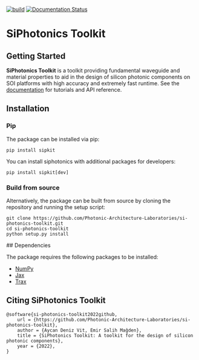[![build](https://github.com/Photonic-Architecture-Laboratories/si-photonics-toolkit/actions/workflows/makefile.yml/badge.svg)](https://github.com/Photonic-Architecture-Laboratories/si-photonics-toolkit/actions/workflows/makefile.yml)
[![Documentation Status](https://readthedocs.org/projects/sipkit/badge/?version=latest)](https://sipkit.readthedocs.io/en/latest/?badge=latest)


# SiPhotonics Toolkit

## Getting Started

**SiPhotonics Toolkit** is a toolkit providing fundamental waveguide and material properties to aid in the design of silicon photonic components on SOI platforms with high accuracy and extremely fast runtime. See the [documentation](https://sipkit.readthedocs.io/en/latest/) for tutorials and API reference.

## Installation

### Pip

The package can be installed via pip:

    pip install sipkit

You can install siphotonics with additional packages for developers:

    pip install sipkit[dev]

### Build from source

Alternatively, the package can be built from source by cloning the repository and running the setup script:

    git clone https://github.com/Photonic-Architecture-Laboratories/si-photonics-toolkit.git
    cd si-photonics-toolkit
    python setup.py install

## Dependencies

The package requires the following packages to be installed:

-   [NumPy](https://numpy.org/)
-   [Jax](https://jax.readthedocs.io/en/latest/index.html)
-   [Trax](https://trax-ml.readthedocs.io/en/latest/)

## Citing SiPhotonics Toolkit

    @software{si-photonics-toolkit2022github,
        url = {https://github.com/Photonic-Architecture-Laboratories/si-photonics-toolkit},
        author = {Aycan Deniz Vit, Emir Salih Mağden},
        title = {SiPhotonics Toolkit: A toolkit for the design of silicon photonic components},
        year = {2022},
    }
